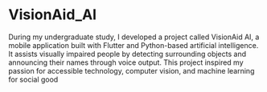 # VisionAid_AI
During my undergraduate study, I developed a project called VisionAid AI, a mobile application built with Flutter and Python-based artificial intelligence. It assists visually impaired people by detecting surrounding objects and announcing their names through voice output. This project inspired my passion for accessible technology, computer vision, and machine learning for social good
